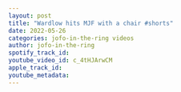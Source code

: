 ```yaml
---
layout: post
title: "Wardlow hits MJF with a chair #shorts"
date: 2022-05-26
categories: jofo-in-the-ring videos
author: jofo-in-the-ring
spotify_track_id: 
youtube_video_id: c_4tHJArwCM
apple_track_id: 
youtube_metadata: 
---
```

